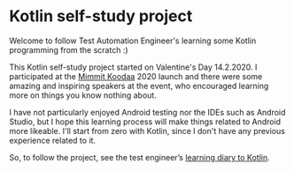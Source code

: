 # Kotlin self-study project

Welcome to follow Test Automation Engineer's learning some Kotlin programming from the scratch :)

This Kotlin self-study project started on Valentine's Day 14.2.2020. I participated at the <a href="https://mimmitkoodaa.ohjelmistoebusiness.fi/">Mimmit Koodaa</a> 2020 launch and there were some amazing and inspiring speakers at the event, who encouraged learning more on things you know nothing about.

I have not particularly enjoyed Android testing nor the IDEs such as Android Studio, but I hope this learning process will make things related to Android more likeable. I'll start from zero with Kotlin, since I don't have any previous experience related to it.

So, to follow the project, see the test engineer’s [learning diary to Kotlin](kotlin-learning-diary.md).

